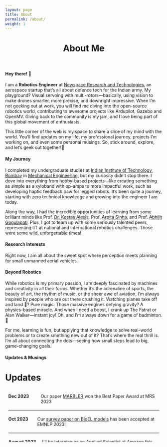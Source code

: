 ```yaml
---
layout: page
title: About
permalink: /about/
weight: 1
---
```


<!-- # **About Me** -->
<h1 style="text-align: center;"><b>About Me</b></h1>
<br>

#### **Hey there! :wave:**<br>
I am a **Robotics Engineer** at <a href="https://www.linkedin.com/company/newspacert/">Newspace Research and Technologies</a>, an aerospace startup that’s all about defence tech for the Indian army. My playground? Visual servoing with multi-rotors—basically, using vision to make drones smarter, more precise, and downright impressive. When I’m not geeking out at work, you will find me diving into the open-source robotics world, contributing to awesome projects like Ardupilot, Gazebo and OpenMV. Giving back to the community is my jam, and I love being part of this global movement of enthusiasts.

This little corner of the web is my space to share a slice of my mind with the world. You’ll find updates on my life, my professional journey, projects I’m working on, and even some personal musings. So, stick around, explore, and let’s geek out together!:rocket:
      
#### **My Journey**
I completed my undergraduate studies at <a href="https://www.iitb.ac.in/">Indian Institute of Technology, Bombay</a> in <a href="https://www.me.iitb.ac.in/">Mechanical Engineering</a>, but my curiosity didn’t stop there.
I dove into everything from hobby-based projects—like creating something as simple as a xyloband with op-amps to more impactful work, such as developing haptic feedback paw for legged robots. It’s been quite a journey, starting with zero technical knowledge and growing into the engineer I am today.

Along the way, I had the incredible opportunities of learning from some brilliant minds like Prof. <a href="https://www.autonomousrobotslab.com/">Dr. Kostas Alexis</a>, Prof. <a href="https://sites.google.com/iitb.ac.in/arpitasinha">Arpita Sinha</a>, and Prof. <a href="https://www.aero.iitb.ac.in/home/people/faculty/abhijit">Abhijit Gogulapati</a>. Plus, I got to team up with some seriously talented peers, representing IIT at national and international robotics challenges. Those were some wild, unforgettable times!

#### **Research Interests**
Right now, I am all about the sweet spot where perception meets planning for small unmanned aerial vehicles.

#### **Beyond Robotics**
While robotics is my primary passion, I am deeply fascinated by machines and creativity in all their forms. Whether it’s the adrenaline of sports, the beauty of art, the rhythm of music, or the sheer awe of aviation, I’m always inspired by people who are out there crushing it. Watching planes take off and land :flight_departure:? Pure magic. Those massive engines defying gravity? A physics-based miracle. And when I need a boost, I crank up The Fatrat or Alan Walker—instant joy! Oh, and I’m always down for a game of badminton. :badminton:

For me, learning is fun, but applying that knowledge to solve real-world problems or to create smething new out of it? That’s where the real thrill is. I’m all about connecting the dots—seeing how small steps lead to big, game-changing goals.

#### **Updates & Musings**
<!-- <div style="height:150px; overflow-y:scroll; border:0px solid #ccc; padding:10px;">

<b>Dec'23</b>
: Our paper [MARBLER](#) won the Best Paper Award at MRS 2023  <br>
<b>Oct'23</b>
: Our [survey paper on BioEL models](#) has been accepted at EMNLP 2023!  <br>
<b>Aug'23</b>
: I'll be interning as an Applied Scientist at Amazon this fall! <br>
<b>May'23</b>
: I'll be interning as a Machine Learning Engineer at Adobe this summer!<br>

</div> -->

<!-- <div style="height:200px; overflow-y:scroll; border:0px solid #ccc; padding:10px;">

<div style="display: flex; justify-content: space-between; padding: 5px 0;">
  <div style="width: 100px; font-weight: bold;">Dec 2023</div>
  <div>Our paper <a href="#">MARBLER</a> won the Best Paper Award at MRS 2023</div>
</div>
<hr style="border: 0; border-top: 0px solid #eee;"/>

<div style="display: flex; justify-content: space-between; padding: 5px 0;">
  <div style="width: 100px; font-weight: bold;">Oct 2023</div>
  <div>Our <a href="#">survey paper on BioEL models</a> has been accepted at EMNLP 2023!</div>
</div>
<hr style="border: 0; border-top: 0px solid #eee;"/>

<div style="display: flex; justify-content: space-between; padding: 5px 0;">
  <div style="width: 100px; font-weight: bold;">August 2023</div>
  <div>I'll be interning as an Applied Scientist at Amazon this fall!</div>
</div>
<hr style="border: 0; border-top: 0px solid #eee;"/>

<div style="display: flex; justify-content: space-between; padding: 5px 0;">
  <div style="width: 100px; font-weight: bold;">May 2023</div>
  <div>I'll be interning as a Machine Learning Engineer at Adobe this summer!</div>
</div>

</div> -->


# Updates

<div style="height:150px; overflow-y:scroll; border:0px solid #ccc; padding:10px;">

<div style="display: flex; align-items: flex-start; padding: 5px 0;">
  <div style="width: 100px; font-weight: bold;">Dec 2023</div>
  <div style="margin-left: 10px;">Our paper <a href="#">MARBLER</a> won the Best Paper Award at MRS 2023</div>
</div>
<hr style="border: 0; border-top: 0px solid #eee;"/>

<div style="display: flex; align-items: flex-start; padding: 5px 0;">
  <div style="width: 100px; font-weight: bold;">Oct 2023</div>
  <div style="margin-left: 10px;">Our <a href="#">survey paper on BioEL models</a> has been accepted at EMNLP 2023!</div>
</div>
<hr style="border: 0; border-top: 0px solid #eee;"/>

<div style="display: flex; align-items: flex-start; padding: 5px 0;">
  <div style="width: 100px; font-weight: bold;">August 2023</div>
  <div style="margin-left: 10px;">I'll be interning as an Applied Scientist at Amazon this fall!</div>
</div>
<hr style="border: 0; border-top: 0px solid #eee;"/>

<div style="display: flex; align-items: flex-start; padding: 5px 0;">
  <div style="width: 100px; font-weight: bold;">May 2023</div>
  <div style="margin-left: 10px;">I'll be interning as a Machine Learning Engineer at Adobe this summer!</div>
</div>

</div>


<!-- <div class="row">
{% include about/skills.html title="Programming Skills" source=site.data.programming-skills %}
{% include about/skills.html title="Other Skills" source=site.data.other-skills %}
</div> -->
<!-- 
<div class="row">
{% include about/timeline.html %}
</div> -->